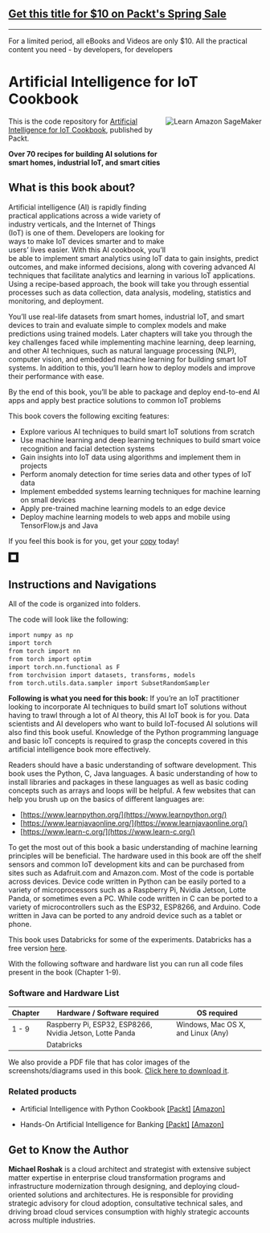 ## [Get this title for $10 on Packt's Spring Sale](https://www.packt.com/B15028?utm_source=github&utm_medium=packt-github-repo&utm_campaign=spring_10_dollar_2022)
-----
For a limited period, all eBooks and Videos are only $10. All the practical content you need \- by developers, for developers

# Artificial Intelligence for IoT Cookbook

<a href="https://www.packtpub.com/product/artificial-intelligence-for-iot-cookbook/9781838981983?utm_source=github&utm_medium=repository&utm_campaign=9781800208919"><img src="https://static.packt-cdn.com/products/9781838981983/cover/smaller" alt="Learn Amazon SageMaker" height="256px" align="right"></a>

This is the code repository for [Artificial Intelligence for IoT Cookbook](https://www.packtpub.com/product/artificial-intelligence-for-iot-cookbook/9781838981983?utm_source=github&utm_medium=repository&utm_campaign=9781838981983), published by Packt.

**Over 70 recipes for building AI solutions for smart homes, industrial IoT, and smart cities**

## What is this book about?
Artificial intelligence (AI) is rapidly finding practical applications across a wide variety of industry verticals, and the Internet of Things (IoT) is one of them. Developers are looking for ways to make IoT devices smarter and to make users’ lives easier. With this AI cookbook, you’ll be able to implement smart analytics using IoT data to gain insights, predict outcomes, and make informed decisions, along with covering advanced AI techniques that facilitate analytics and learning in various IoT applications. Using a recipe-based approach, the book will take you through essential processes such as data collection, data analysis, modeling, statistics and monitoring, and deployment. 

You’ll use real-life datasets from smart homes, industrial IoT, and smart devices to train and evaluate simple to complex models and make predictions using trained models. Later chapters will take you through the key challenges faced while implementing machine learning, deep learning, and other AI techniques, such as natural language processing (NLP), computer vision, and embedded machine learning for building smart IoT systems. In addition to this, you’ll learn how to deploy models and improve their performance with ease.

By the end of this book, you’ll be able to package and deploy end-to-end AI apps and apply best practice solutions to common IoT problems

This book covers the following exciting features: 
* Explore various AI techniques to build smart IoT solutions from scratch
* Use machine learning and deep learning techniques to build smart voice recognition and facial detection systems
* Gain insights into IoT data using algorithms and implement them in projects
* Perform anomaly detection for time series data and other types of IoT data
* Implement embedded systems learning techniques for machine learning on small devices
* Apply pre-trained machine learning models to an edge device
* Deploy machine learning models to web apps and mobile using TensorFlow.js and Java

If you feel this book is for you, get your [copy](https://www.amazon.com/dp/1838981985) today!

<a href="https://www.packtpub.com/?utm_source=github&utm_medium=banner&utm_campaign=GitHubBanner"><img src="https://raw.githubusercontent.com/PacktPublishing/GitHub/master/GitHub.png" alt="https://www.packtpub.com/" border="5" /></a>

## Instructions and Navigations
All of the code is organized into folders.

The code will look like the following:
```
import numpy as np
import torch
from torch import nn
from torch import optim
import torch.nn.functional as F
from torchvision import datasets, transforms, models
from torch.utils.data.sampler import SubsetRandomSampler

```

**Following is what you need for this book:**
If you’re an IoT practitioner looking to incorporate AI techniques to build smart IoT solutions without having to trawl through a lot of AI theory, this AI IoT book is for you. Data scientists and AI developers who want to build IoT-focused AI solutions will also find this book useful. Knowledge of the Python programming language and basic IoT concepts is required to grasp the concepts covered in this artificial intelligence book more effectively.

Readers should have a basic understanding of software development. This book uses the Python, C, Java languages. A basic understanding of how to install libraries and packages in these languages as well as basic coding concepts such as arrays and loops will be helpful. A few websites that can help you brush up on the basics of different languages are:

* [https://www.learnpython.org/](https://www.learnpython.org/)
* [https://www.learnjavaonline.org/](https://www.learnjavaonline.org/)
* [https://www.learn-c.org/](https://www.learn-c.org/)

To get the most out of this book a basic understanding of machine learning principles will be beneficial. The hardware used in this book are off the shelf sensors and common IoT development kits and can be purchased from sites such as Adafruit.com and Amazon.com. Most of the code is portable across devices. Device code written in Python can be easily ported to a variety of microprocessors such as a Raspberry Pi, Nvidia Jetson, Lotte Panda, or sometimes even a PC. While code written in C can be ported to a variety of microcontrollers such as the ESP32, ESP8266, and Arduino. Code written in Java can be ported to any android device such as a tablet or phone.

This book uses Databricks for some of the experiments. Databricks has a free version [here](https://community.cloud.databricks.com).

With the following software and hardware list you can run all code files present in the book (Chapter 1-9).

### Software and Hardware List

| Chapter  | Hardware / Software required                                                         | OS required                        |
| -------- | -------------------------------------------------------------------------------------| -----------------------------------|
| 1 - 9    |  Raspberry Pi, ESP32, ESP8266, Nvidia Jetson, Lotte Panda                     				| Windows, Mac OS X, and Linux (Any) |
|          |  Databricks                                                                          |                                    |

We also provide a PDF file that has color images of the screenshots/diagrams used in this book. [Click here to download it](https://static.packt-cdn.com/downloads/9781838981983_ColorImages.pdf).

### Related products <Other books you may enjoy>
* Artificial Intelligence with Python Cookbook [[Packt]](https://www.packtpub.com/product/artificial-intelligence-with-python-cookbook/9781789133967) [[Amazon]](https://www.amazon.com/dp/1789133963)

* Hands-On Artificial Intelligence for Banking [[Packt]](https://www.packtpub.com/product/hands-on-artificial-intelligence-for-banking/9781788830782) [[Amazon]](https://www.amazon.com/dp/1788830784)

## Get to Know the Author
**Michael Roshak** is a cloud architect and strategist with extensive subject matter expertise in enterprise cloud transformation programs and infrastructure modernization through designing, and deploying cloud-oriented solutions and architectures. He is responsible for providing strategic advisory for cloud adoption, consultative technical sales, and driving broad cloud services consumption with highly strategic accounts across multiple industries.	


